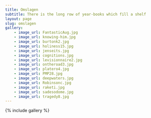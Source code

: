 ```yaml
---
title: Omslagen
subtitle: There is the long row of year-books which fill a shelf
layout: page
slug: omslagen
gallery:
    - image_url: FantasticAug.jpg
    - image_url: knowing-him.jpg
    - image_url: burtonk2.jpg
    - image_url: holiness15.jpg
    - image_url: jenseits.jpg
    - image_url: cognitions.jpg
    - image_url: levisionnaire2.jpg
    - image_url: ontheroad3.jpg
    - image_url: platero4.jpg
    - image_url: PMP28.jpg
    - image_url: deepwaters.jpg
    - image_url: Robinsonc.jpg
    - image_url: raketi.jpg
    - image_url: sadesodome.jpg
    - image_url: tragedy8.jpg
---
```


{% include gallery %}